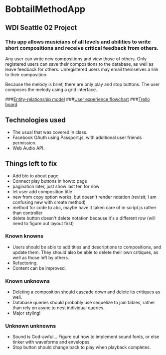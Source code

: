 # BobtailMethodApp
## WDI Seattle 02 Project

### This app allows musicians of all levels and abilities to write short compositions and receive critical feedback from others.

Any user can write new compositions and view those of others. Only registered users can save their compositions to the database, as well as leave feedback for others. Unregistered users may email themselves a link to their composition.

Because the melody is brief, there are only play and stop buttons. The user composes the melody using a grid interface.

###[Entity-relationship model](https://github.com/bennettslin/BobtailMethodApp/blob/master/public/BobtailMethodEntityRelations.png)
###[User experience flowchart](https://github.com/bennettslin/BobtailMethodApp/blob/master/public/BobtailMethodFlowchart.png)
###[Trello board](https://trello.com/b/vcIgGdyh/bobtailmethodapp)

## Technologies used
+ The usual that was covered in class.
+ Facebook OAuth using Passport.js, with additional user friends permission.
+ Web Audio API.

## Things left to fix
+ Add bio to about page
+ Connect play buttons in howto page
+ pagination later, just show last ten for now
+ let user add composition title
+ new from copy option works, but doesn't render notation (revisit; I am confusing new with create method)
+ method for code to abc, maybe have it taken care of in script.js rather than controller
+ delete button doesn't delete notation because it's a different row (will need to figure out layout first)

### Known knowns
+ Users should be able to add titles and descriptions to compositions, and update them. They should also be able to delete their own critiques, as well as those left by others.
+ Refactoring.
+ Content can be improved.

### Known unknowns
+ Deleting a composition should cascade down and delete its critiques as well.
+ Database queries should probably use sequelize to join tables, rather than rely on async to nest individual queries.
+ Major styling!

### Unknown unknowns
+ Sound is God-awful... Figure out how to implement sound fonts, or else tinker with waveforms and envelopes.
+ Stop button should change back to play when playback completes.